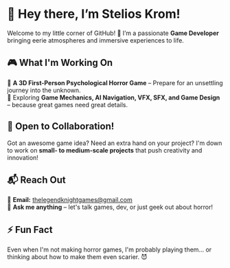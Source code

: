 # 👾 Hey there, I’m Stelios Krom!  
Welcome to my little corner of GitHub! 🚀 I’m a passionate **Game Developer** bringing eerie atmospheres and immersive experiences to life.  

## 🎮 What I'm Working On  
🔹 **A 3D First-Person Psychological Horror Game** – Prepare for an unsettling journey into the unknown.  
🔹 Exploring **Game Mechanics, AI Navigation, VFX, SFX, and Game Design** – because great games need great details.  

## 🤝 Open to Collaboration!  
Got an awesome game idea? Need an extra hand on your project? I'm down to work on **small- to medium-scale projects** that push creativity and innovation!  

## 📬 Reach Out  
💌 **Email:** thelegendknightgames@gmail.com  
💬 **Ask me anything** – let's talk games, dev, or just geek out about horror!  

## ⚡ Fun Fact  
Even when I'm not making horror games, I'm probably playing them... or thinking about how to make them even scarier. 😈  


